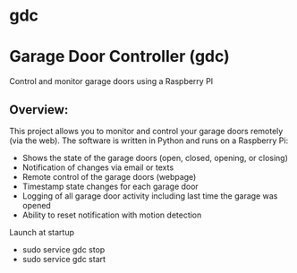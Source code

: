 # gdc
Garage Door Controller (gdc)
======================
Control and monitor garage doors using a Raspberry PI

Overview:
---------

This project allows you to monitor and control your garage doors remotely (via the web). The software is written in Python and runs on a Raspberry Pi:

* Shows the state of the garage doors (open, closed, opening, or closing)
* Notification of changes via email or texts
* Remote control of the garage doors (webpage)
* Timestamp state changes for each garage door
* Logging of all garage door activity including last time the garage was opened
* Ability to reset notification with motion detection

Launch at startup
* sudo service gdc stop
* sudo service gdc start
